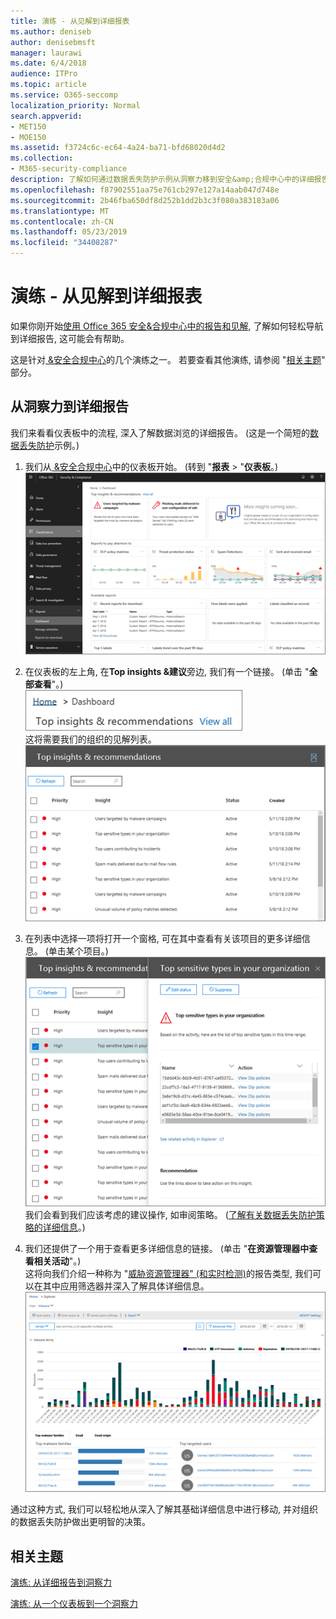 ```yaml
---
title: 演练 - 从见解到详细报表
ms.author: deniseb
author: denisebmsft
manager: laurawi
ms.date: 6/4/2018
audience: ITPro
ms.topic: article
ms.service: O365-seccomp
localization_priority: Normal
search.appverid:
- MET150
- MOE150
ms.assetid: f3724c6c-ec64-4a24-ba71-bfd68020d4d2
ms.collection:
- M365-security-compliance
description: 了解如何通过数据丢失防护示例从洞察力移到安全&amp;合规中心中的详细报告。
ms.openlocfilehash: f87902551aa75e761cb297e127a14aab047d748e
ms.sourcegitcommit: 2b46fba650df8d252b1dd2b3c3f080a383183a06
ms.translationtype: MT
ms.contentlocale: zh-CN
ms.lasthandoff: 05/23/2019
ms.locfileid: "34408287"
---
```

# <a name="walkthrough---from-an-insight-to-a-detailed-report"></a>演练 - 从见解到详细报表

如果你刚开始[使用 Office 365 安全&amp;合规中心中的报告和见解](reports-and-insights-in-security-and-compliance.md), 了解如何轻松导航到详细报告, 这可能会有帮助。 
  
这是针对[ &amp;安全合规中心](https://protection.office.com)的几个演练之一。 若要查看其他演练, 请参阅 "[相关主题](#related-topics)" 部分。 
  
## <a name="from-an-insight-to-a-detailed-report"></a>从洞察力到详细报告

我们来看看仪表板中的流程, 深入了解数据浏览的详细报告。 (这是一个简短的[数据丢失防护](data-loss-prevention-policies.md)示例。) 
  
1. 我们从[ &amp;安全合规中心](https://protection.office.com)中的仪表板开始。 (转到 "**报表** \> "**仪表板**。)<br/>![在 "安全&amp;合规性中心" 中\> , 选择 "报告" 仪表板](media/2a668c3d-3fa3-4e37-8149-46989b33ae8c.png)
  
2. 在仪表板的左上角, 在**Top insights &amp;建议**旁边, 我们有一个链接。 (单击 "**全部查看**"。)<br/>![在安全&amp;合规性中心中, 选择\> "报告" 仪表板以查看你的热门见解](media/9bb64e11-494f-40a4-ab3d-8d3c7789f300.png)<br/>这将需要我们的组织的见解列表。<br/>![在安全&amp;合规性中心中, 可以查看列表中的所有见解](media/1289af77-bf5a-444a-97a1-03d8a83f75a9.png)
  
3. 在列表中选择一项将打开一个窗格, 可在其中查看有关该项目的更多详细信息。 (单击某个项目。)<br/>![选定洞察力的详细信息](media/dcbb389f-23b0-4031-b789-4a49068af85a.png)<br/>我们会看到我们应该考虑的建议操作, 如审阅策略。 ([了解有关数据丢失防护策略的详细信息](data-loss-prevention-policies.md)。)
    
4. 我们还提供了一个用于查看更多详细信息的链接。 (单击 "**在资源管理器中查看相关活动**"。)<br/>这将向我们介绍一种称为 "[威胁资源管理器" (和实时检测)](threat-explorer.md)的报告类型, 我们可以在其中应用筛选器并深入了解具体详细信息。<br/>![包含有关选定洞察力的更多详细信息的资源管理器视图](media/3ad15b15-7158-44b7-beda-013351bd868e.png)
  
通过这种方式, 我们可以轻松地从深入了解其基础详细信息中进行移动, 并对组织的数据丢失防护做出更明智的决策。
  
## <a name="related-topics"></a>相关主题

[演练: 从详细报告到洞察力](from-a-detailed-report-to-an-insight.md)
  
[演练: 从一个仪表板到一个洞察力](from-a-dashboard-to-an-insight.md)
  

